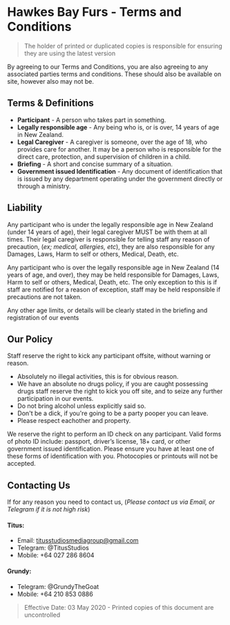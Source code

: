 # Hawkes Bay Furs - Terms and Conditions

> The holder of printed or duplicated copies is responsible for ensuring they are using the latest version

By agreeing to our Terms and Conditions, you are also agreeing to any associated parties terms and conditions. These should also be available on site, however also may not be.

## Terms & Definitions
 * **Participant** - A person who takes part in something.
 * **Legally responsible age** - Any being who is, or is over, 14 years of age in New Zealand.
 * **Legal Caregiver** - A caregiver is someone, over the age of 18, who provides care for another. It may be a person who is responsible for the direct care, protection, and supervision of children in a child.
 * **Briefing** - A short and concise summary of a situation.
 * **Government issued Identification** - Any document of identification that is issued by any department operating under the government directly or through a ministry.

## Liability 

Any participant who is under the legally responsible age in New Zealand (under 14 years of age), their legal caregiver MUST be with them at all times. Their legal caregiver is responsible for telling staff any reason of precaution, (*ex; medical, allergies, etc*), they are also responsible for any Damages, Laws, Harm to self or others, Medical, Death, etc.

Any participant who is over the legally responsible age in New Zealand (14 years of age, and over), they may be held responsible for Damages, Laws, Harm to self or others, Medical, Death, etc. The only exception to this is if staff are notified for a reason of exception, staff may be held responsible if precautions are not taken.

Any other age limits, or details will be clearly stated in the briefing and registration of our events


## Our Policy 

Staff reserve the right to kick any participant offsite, without warning or reason.

 * Absolutely no illegal activities, this is for obvious reason.
 * We have an absolute no drugs policy, if you are caught possessing drugs staff reserve the right to kick you off site, and to seize any further participation in our events.
 * Do not bring alcohol unless explicitly said so.
 * Don't be a dick, if you're going to be a party pooper you can leave.
 * Please respect eachother and property.

We reserve the right to perform an ID check on any participant. Valid forms of photo ID include: passport, driver’s license, 18+ card, or other government issued identification. Please ensure you have at least one of these forms of identification with you. Photocopies or printouts will not be accepted.
 

## Contacting Us

If for any reason you need to contact us, (*Please contact us via Email, or Telegram if it is not high risk*)

#### Titus:
 * Email: titusstudiosmediagroup@gmail.com
 * Telegram: @TitusStudios
 * Mobile: +64 027 286 8604

#### Grundy:
 * Telegram: @GrundyTheGoat
 * Mobile: +64 210 853 0886


> Effective Date: 03 May 2020 - Printed copies of this document are uncontrolled
